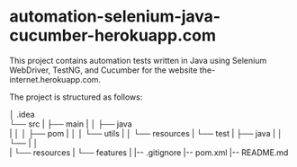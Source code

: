 # automation-selenium-java-cucumber-herokuapp.com
This project contains automation tests written in Java using Selenium WebDriver, TestNG, and Cucumber for the website the-internet.herokuapp.com. 

The project is structured as follows:

│ .idea    
└── src
|    ├── main
|   │   ├── java   
|   │   │   ├── pom
|   │   │   └── utils
|   │   └── resources
|   └── test
|       ├── java
|       │   └── 
|       │       
|       └── resources
|	    └── features
|
|-- .gitignore
|-- pom.xml
|-- README.md 
